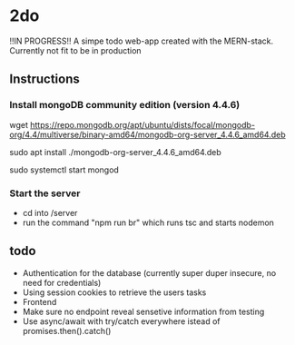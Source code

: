 # 2do
!!IN PROGRESS!!
A simpe todo web-app created with the MERN-stack. Currently not fit to be in production


## Instructions 

### Install mongoDB community edition (version 4.4.6)

wget https://repo.mongodb.org/apt/ubuntu/dists/focal/mongodb-org/4.4/multiverse/binary-amd64/mongodb-org-server_4.4.6_amd64.deb


sudo apt install ./mongodb-org-server_4.4.6_amd64.deb


sudo systemctl start mongod

### Start the server
- cd into /server
-  run the command "npm run br" which runs tsc and starts nodemon

## todo
- Authentication for the database (currently super duper insecure, no need for credentials)
- Using session cookies to retrieve the users tasks
- Frontend
- Make sure no endpoint reveal sensetive information from testing
- Use async/await with try/catch everywhere istead of promises.then().catch()
